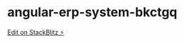 # angular-erp-system-bkctgq

[Edit on StackBlitz ⚡️](https://stackblitz.com/edit/angular-erp-system-bkctgq)